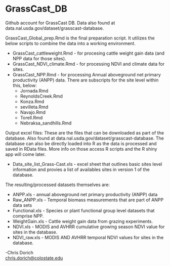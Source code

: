 # GrassCast_DB
Github account for GrassCast DB. Data also found at data.nal.usda.gov/dataset/grasscast-database. 


GrassCast_Global_prep.Rmd is the final preparation script. It utilizes the below scripts to combine the data into a working environment. 
  * GrassCast_cattleweight.Rmd - for procesing cattle weight gain data (and NPP data for those sites).       
  * GrassCast_NDVI_climate.Rmd - for processing NDVI and climate data for sites.     
  * GrassCast_NPP.Rmd - for processing Annual aboveground net primary productivity (ANPP) data. There are subscripts for the site level within this, below:     
    * Jornada.Rmd
    * ReynoldsCreek.Rmd 
    * Konza.Rmd 
    * sevilleta.Rmd
    * Navajo.Rmd 
    * Torell.Rmd 
    * Nebraksa_sandhills.Rmd  
    
Output excel files: 
These are the files that can be downloaded as part of the database. Also found at data.nal.usda.gov/dataset/grasscast-database. 
The database can also be directly loaded into R as the data is processed and saved in RData files. More info on those access R scripts and the R shiny app will come later.        
  * Data_site_list_Grass-Cast.xls - excel sheet that outlines basic sites level information and provies a list of availables sites in version 1 of the database.   
  
 The resulting/processed datasets themselves are: 
  * ANPP.xls - annual aboveground net primary productivity (ANPP) data
  * Raw_ANPP.xls - Temporal biomass measurements that are part of ANPP data sets 
  * Functional.xls - Species or plant functional group level datasets that comprise NPP. 
  * WeightGain.xls - Cattle weight gain data from grazing experiments. 
  * NDVI.xls - MODIS and AVHRR cumulative growing season NDVI value for sites in the database. 
  * NDVI_raw.xls - MODIS AND AVHRR temporal NDVI values for sites in the database. 
           
           
-Chris Dorich       
chris.dorich@colostate.edu 


